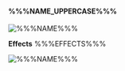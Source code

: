 #### **%%%NAME_UPPERCASE%%%**
![%%%NAME%%%](%%%PORTRAIT%%% "%%%NAME%%%")

**Effects**
%%%EFFECTS%%%

![%%%NAME%%%](%%%GIF%%% "%%%NAME%%%")
